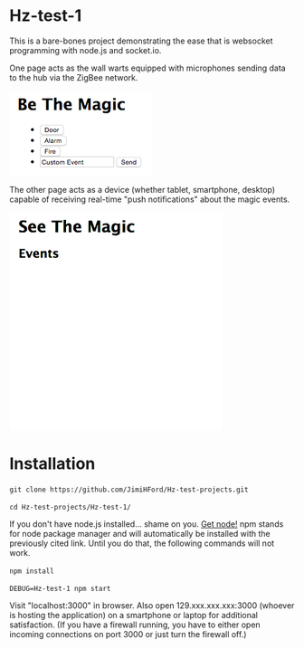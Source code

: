 # Hz-test-1
This is a bare-bones project demonstrating the ease that is websocket programming with node.js and socket.io.

One page acts as the wall warts equipped with microphones sending data to the hub via the ZigBee network.

![Hz devices plugged into the wall](./be-the-magic.png)

The other page acts as a device (whether tablet, smartphone, desktop) capable of receiving real-time "push notifications" about the magic events.

![Device that receives live Hz notifications](./see-the-magic.gif)

Installation
============

```git clone https://github.com/JimiHFord/Hz-test-projects.git```

```cd Hz-test-projects/Hz-test-1/```

If you don't have node.js installed... shame on you. [Get node!](https://nodejs.org/) npm stands for node package manager and will automatically be installed with the previously cited link. Until you do that, the following commands will not work.

```npm install```

```DEBUG=Hz-test-1 npm start```

Visit "localhost:3000" in browser. Also open 129.xxx.xxx.xxx:3000 (whoever is hosting the application) on a smartphone or laptop for additional satisfaction. (If you have a firewall running, you have to either open incoming connections on port 3000 or just turn the firewall off.)
